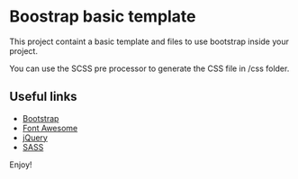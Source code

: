 # Boostrap basic template


This project containt a basic template and files to use bootstrap inside your project.

You can use the SCSS pre processor to generate the CSS file in /css folder.

## Useful links

* [Bootstrap](http://getbootstrap.com/docs/3.3/)
* [Font Awesome](https://fontawesome.com/)
* [jQuery](https://jquery.com/download/)
* [SASS](https://sass-lang.com/)

Enjoy!